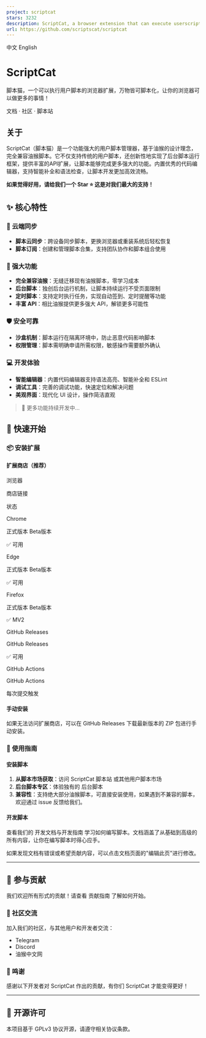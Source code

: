 ```yaml
---
project: scriptcat
stars: 3232
description: ScriptCat, a browser extension that can execute userscript; 脚本猫，一个可以执行用户脚本的浏览器扩展
url: https://github.com/scriptscat/scriptcat
---
```


中文 English

  
ScriptCat
============

脚本猫，一个可以执行用户脚本的浏览器扩展，万物皆可脚本化，让你的浏览器可以做更多的事情！

文档 · 社区 · 脚本站

关于
--

ScriptCat（脚本猫）是一个功能强大的用户脚本管理器，基于油猴的设计理念，完全兼容油猴脚本。它不仅支持传统的用户脚本，还创新性地实现了后台脚本运行框架，提供丰富的API扩展，让脚本能够完成更多强大的功能。内置优秀的代码编辑器，支持智能补全和语法检查，让脚本开发更加高效流畅。

**如果觉得好用，请给我们一个 Star ⭐ 这是对我们最大的支持！**

✨ 核心特性
------

### 🔄 云端同步

-   **脚本云同步**：跨设备同步脚本，更换浏览器或重装系统后轻松恢复
-   **脚本订阅**：创建和管理脚本合集，支持团队协作和脚本组合使用

### 🔧 强大功能

-   **完全兼容油猴**：无缝迁移现有油猴脚本，零学习成本
-   **后台脚本**：独创后台运行机制，让脚本持续运行不受页面限制
-   **定时脚本**：支持定时执行任务，实现自动签到、定时提醒等功能
-   **丰富 API**：相比油猴提供更多强大 API，解锁更多可能性

### 🛡️ 安全可靠

-   **沙盒机制**：脚本运行在隔离环境中，防止恶意代码影响脚本
-   **权限管理**：脚本需明确申请所需权限，敏感操作需要额外确认

### 💻 开发体验

-   **智能编辑器**：内置代码编辑器支持语法高亮、智能补全和 ESLint
-   **调试工具**：完善的调试功能，快速定位和解决问题
-   **美观界面**：现代化 UI 设计，操作简洁直观

> 🚀 更多功能持续开发中...

🚀 快速开始
-------

### 📦 安装扩展

#### 扩展商店（推荐）

浏览器

商店链接

状态

Chrome

正式版本 Beta版本

✅ 可用

Edge

正式版本 Beta版本

✅ 可用

Firefox

正式版本 Beta版本

✅ MV2

GitHub Releases

GitHub Releases

✅ 可用

GitHub Actions

GitHub Actions

每次提交触发

#### 手动安装

如果无法访问扩展商店，可以在 GitHub Releases 下载最新版本的 ZIP 包进行手动安装。

### 📝 使用指南

#### 安装脚本

1.  **从脚本市场获取**：访问 ScriptCat 脚本站 或其他用户脚本市场
2.  **后台脚本专区**：体验独有的 后台脚本
3.  **兼容性**：支持绝大部分油猴脚本，可直接安装使用，如果遇到不兼容的脚本，欢迎通过 issue 反馈给我们。

#### 开发脚本

查看我们的 开发文档与开发指南 学习如何编写脚本。文档涵盖了从基础到高级的所有内容，让你在编写脚本时得心应手。

如果发现文档有错误或希望贡献内容，可以点击文档页面的"编辑此页"进行修改。

* * *

🤝 参与贡献
-------

我们欢迎所有形式的贡献！请查看 贡献指南 了解如何开始。

### 💬 社区交流

加入我们的社区，与其他用户和开发者交流：

-   Telegram
-   Discord
-   油猴中文网

### 🙏 鸣谢

感谢以下开发者对 ScriptCat 作出的贡献，有你们 ScriptCat 才能变得更好！

* * *

📄 开源许可
-------

本项目基于 GPLv3 协议开源，请遵守相关协议条款。
